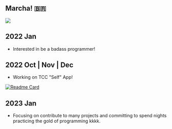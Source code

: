 ## Marcha! 🇧🇷

<img align="center" src="https://github-readme-stats.vercel.app/api?username=nbdyleto&show_icons=true&theme=transparent"/>

## 2022 Jan
- Interested in be a badass programmer!
## 2022 Oct | Nov | Dec
- Working on TCC "Self" App!

[![Readme Card](https://github-readme-stats.vercel.app/api/pin/?username=nbdyleto&show_owner=true&repo=PySide6_Self_TCC_2022)](https://github.com/anuraghazra/github-readme-stats)
## 2023 Jan
- Focusing on contribute to many projects and committing to spend nights practicing the gold of programming kkkk.

